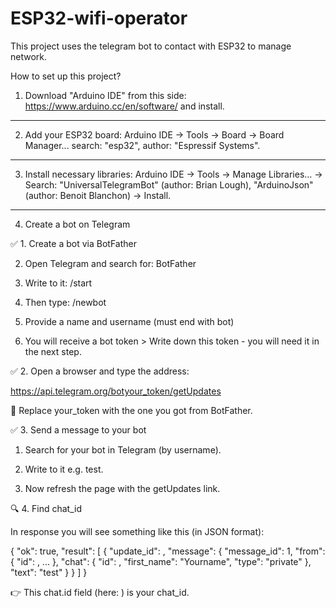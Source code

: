 # ESP32-wifi-operator
This project uses the telegram bot to contact with ESP32 to manage network.

How to set up this project?
1. Download "Arduino IDE" from this side: https://www.arduino.cc/en/software/ and install.
---
2. Add your ESP32 board:
Arduino IDE → Tools → Board → Board Manager... search: "esp32", author: "Espressif Systems".
---
3. Install necessary libraries: Arduino IDE → Tools → Manage Libraries… → Search: "UniversalTelegramBot" (author: Brian Lough), "ArduinoJson" (author: Benoit Blanchon) → Install.
---
4. Create a bot on Telegram

✅ 1. Create a bot via BotFather

2. Open Telegram and search for: BotFather

3. Write to it: /start

4. Then type: /newbot

5. Provide a name and username (must end with bot)

6. You will receive a bot token > Write down this token - you will need it in the next step.

✅ 2. Open a browser and type the address:

https://api.telegram.org/botyour_token/getUpdates

🔁 Replace your_token with the one you got from BotFather.

✅ 3. Send a message to your bot

1. Search for your bot in Telegram (by username).

2. Write to it e.g. test.

3. Now refresh the page with the getUpdates link.

🔍 4. Find chat_id

In response you will see something like this (in JSON format):

{
  "ok": true,
  "result": [
    {
      "update_id": <id>,
      "message": {
        "message_id": 1,
        "from": {
          "id": <chatid>,
          ...
        },
        "chat": {
          "id": <chatid>,
          "first_name": "Yourname",
          "type": "private"
        },
        "text": "test"
      }
    }
  ]
}

👉 This chat.id field (here: <chatid>) is your chat_id.

